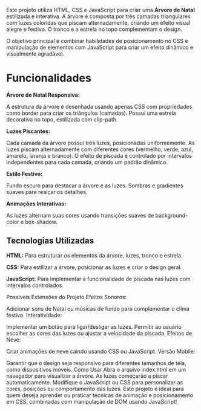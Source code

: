 Este projeto utiliza HTML, CSS e JavaScript para criar uma **Árvore de Natal** estilizada e interativa. A árvore é composta por três camadas triangulares com luzes coloridas que piscam alternadamente, criando um efeito visual alegre e festivo. O tronco e a estrela no topo complementam o design.

O objetivo principal é combinar habilidades de posicionamento no CSS e manipulação de elementos com JavaScript para criar um efeito dinâmico e visualmente agradável.

# Funcionalidades

**Árvore de Natal Responsiva:**

A estrutura da árvore é desenhada usando apenas CSS com propriedades como border para criar os triângulos (camadas).
Possui uma estrela decorativa no topo, estilizada com clip-path.

**Luzes Piscantes:**

Cada camada da árvore possui três luzes, posicionadas uniformemente.
As luzes piscam alternadamente com diferentes cores (vermelho, verde, azul, amarelo, laranja e branco).
O efeito de piscada é controlado por intervalos independentes para cada camada, criando um padrão dinâmico.

**Estilo Festivo:**

Fundo escuro para destacar a árvore e as luzes.
Sombras e gradientes suaves para realçar os detalhes.

**Animações Interativas:**

As luzes alternam suas cores usando transições suaves de background-color e box-shadow.

## Tecnologias Utilizadas

**HTML:** Para estruturar os elementos da árvore, luzes, tronco e estrela.

**CSS:** Para estilizar a árvore, posicionar as luzes e criar o design geral.

**JavaScript:** Para implementar a funcionalidade de piscada nas luzes com intervalos controlados.

Possíveis Extensões do Projeto
Efeitos Sonoros:

Adicionar sons de Natal ou músicas de fundo para complementar o clima festivo.
Interatividade:

Implementar um botão para ligar/desligar as luzes.
Permitir ao usuário escolher as cores das luzes ou ajustar a velocidade da piscada.
Efeitos de Neve:

Criar animações de neve caindo usando CSS ou JavaScript.
Versão Mobile:

Garantir que o design seja responsivo para diferentes tamanhos de tela, como dispositivos móveis.
Como Usar
Abra o arquivo index.html em um navegador para visualizar a árvore.
As luzes começarão a piscar automaticamente.
Modifique o JavaScript ou CSS para personalizar as cores, posições ou comportamento das luzes.
Este projeto é ideal para quem deseja aprender ou praticar técnicas de animação e posicionamento em CSS, combinadas com manipulação de DOM usando JavaScript!

